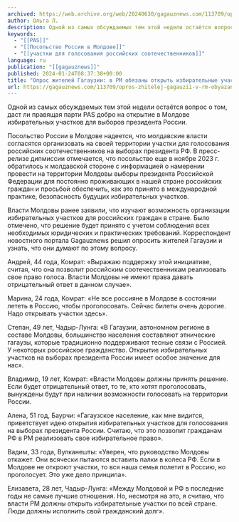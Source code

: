 ```yaml
---
archived: https://web.archive.org/web/20240630/gagauznews.com/113709/opros-zhitelej-gagauzii-v-rm-obyazany-otkryt-izbiratelnye-uchastki-na-vyborah-prezidenta-rf.html
author: Ольга Л.
description: Одной из самых обсуждаемых тем этой недели остаётся вопрос о том, даст ли правящая парти PAS добро на открытие в Молдове избирательных участков для выборов президента России. Посольство России в Молдове надеется, что молдавские власти согласятся организовать на своей территории участки для голосования российских соотечественников на выборах президента РФ. В пресс-релизе дипмиссии отмечается, что посольство еще в ноябре 2023 г. обратилось к молдавской стороне с информацией о намерении провести на территории Молдовы выборы президента Российской Федерации для постоянно проживающих в нашей стране российских граждан и просьбой обеспечить, как это принято в международной практике, безопасность будущих избирательных участков. Власти Молдовы ранее […]
keywords:
  - "[[PAS]]"
  - "[[Посольство России в Молдове]]"
  - "[[участки для голосования российских соотечественников]]"
language: ru
publication: "[[gagauznews]]"
published: 2024-01-24T08:37:38+00:00
title: "Опрос жителей Гагаузии: в РМ обязаны открыть избирательные участки на выборах президента РФ"
url: https://gagauznews.com/113709/opros-zhitelej-gagauzii-v-rm-obyazany-otkryt-izbiratelnye-uchastki-na-vyborah-prezidenta-rf.html
---
```


Одной из самых обсуждаемых тем этой недели остаётся вопрос о том, даст ли правящая парти PAS добро на открытие в Молдове избирательных участков для выборов президента России.

Посольство России в Молдове надеется, что молдавские власти согласятся организовать на своей территории участки для голосования российских соотечественников на выборах президента РФ. В пресс-релизе дипмиссии отмечается, что посольство еще в ноябре 2023 г. обратилось к молдавской стороне с информацией о намерении провести на территории Молдовы выборы президента Российской Федерации для постоянно проживающих в нашей стране российских граждан и просьбой обеспечить, как это принято в международной практике, безопасность будущих избирательных участков.

Власти Молдовы ранее заявили, что изучают возможность организации избирательных участков для российских граждан в стране. Было отмечено, что решение будет принято с учетом соблюдения всех необходимых юридических и практических требований. Корреспондент новостного портала Gagauznews решил опросить жителей Гагаузии и узнать, что они думают по этому вопросу.

Андрей, 44 года, Комрат:
«Выражаю поддержку этой инициативе, считая, что она позволит российским соотечественникам реализовать свое право голоса. Власти Молдовы не имеют права давать отрицательный ответ в данном случае».

Марина, 24 года, Комрат:
«Не все россияне в Молдове в состоянии лететь в Россию, чтобы проголосовать. Сейчас билеты очень дорогие. Надо открывать участки здесь».

Степан, 49 лет, Чадыр-Лунга:
«В Гагаузии, автономном регионе в составе Молдовы, большинство населения составляют этнические гагаузы, которые традиционно поддерживают тесные связи с Россией. У некоторых российское гражданство. Открытие избирательных участков на выборах президента России имеет особое значение для нас».

Владимир, 19 лет, Комрат:
«Власти Молдовы должны принять решение. Если будет отрицательный ответ, то те, кто хотят проголосовать, вынуждены будут при наличии возможности голосовать на территории России.

Алена, 51 год, Баурчи:
«Гагаузское население, как мне видится, приветствует идею открытия избирательных участков для голосования на выборах президента России. Считаю, что это позволит гражданам РФ в РМ реализовать свое избирательное право».

Вадим, 33 года, Вулканешты:
«Уверен, что руководство Молдовы откажет. Они всячески пытаются вставить палки в колеса РФ. Если в Молдове не откроют участки, то вся наша семья полетит в Россию, но проголосует. Это уже дело принципа».

Елизавета, 28 лет, Чадыр-Лунга:
«Между Молдовой и РФ в последние годы не самые лучшие отношения. Но, несмотря на это, я считаю, что власти РМ должны открыть избирательные участки по всей стране. Люди должны исполнить свой гражданский долг».